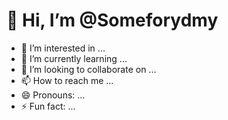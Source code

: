 # 👋 Hi, I’m @Someforydmy 
- 👀 I’m interested in ...
- 🌱 I’m currently learning ...
- 💞️ I’m looking to collaborate on ...
- 📫 How to reach me ...
- 😄 Pronouns: ...
- ⚡ Fun fact: ...

<!---
Someforydmy/Someforydmy is a ✨ special ✨ repository because its `README.md` (this file) appears on your GitHub profile.
You can click the Preview link to take a look at your changes.
--->
